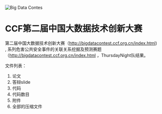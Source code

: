 ![Big Data Contes](http://bigdatacontest.ccf.org.cn/title1.jpg)

# CCF第二届中国大数据技术创新大赛 
第二届中国大数据技术创新大赛（http://bigdatacontest.ccf.org.cn/index.html) , 系列危害公共安全事件的关联关系挖掘及预测赛题（http://bigdatacontest.ccf.org.cn/index.html
，ThursdayNight队结果。


文件列表：

1. 论文
2. 答辩slide
3. 代码
4. 代码数目
5. 附件
6. 全部的压缩文件
